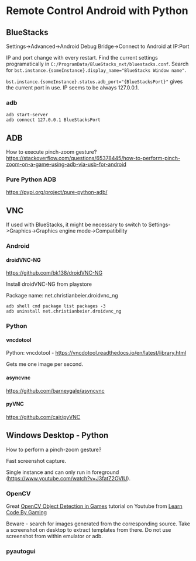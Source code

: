 # Remote Control Android with Python

## BlueStacks

Settings->Advanced->Android Debug Bridge->Connect to Android at IP:Port

IP and port change with every restart. Find the current settings programatically in `C:/ProgramData/BlueStacks_nxt/bluestacks.conf`. Search for `bst.instance.{someInstance}.display_name="BlueStacks Window name"`.

`bst.instance.{someInstance}.status.adb_port="{BlueStacksPort}"` gives the current port in use. IP seems to be always 127.0.0.1.

### adb

```
adb start-server
adb connect 127.0.0.1 BlueStacksPort
```

## ADB

How to execute pinch-zoom gesture? https://stackoverflow.com/questions/65378445/how-to-perform-pinch-zoom-on-a-game-using-adb-via-usb-for-android

### Pure Python ADB

https://pypi.org/project/pure-python-adb/


## VNC

If used with BlueStacks, it might be necessary to switch to Settings->Graphics->Graphics engine mode->Compatibility

### Android

#### droidVNC-NG

https://github.com/bk138/droidVNC-NG

Install droidVNC-NG from playstore

Package name: net.christianbeier.droidvnc_ng

```
adb shell cmd package list packages -3
adb uninstall net.christianbeier.droidvnc_ng
```
### Python

#### vncdotool
Python: vncdotool - https://vncdotool.readthedocs.io/en/latest/library.html

Gets me one image per second.

#### asyncvnc

https://github.com/barneygale/asyncvnc

#### pyVNC

https://github.com/cair/pyVNC


## Windows Desktop - Python

How to perform a pinch-zoom gesture?

Fast screenshot capture.

Single instance and can only run in foreground (https://www.youtube.com/watch?v=J3fatZ2OVIU).

### OpenCV

Great [OpenCV Object Detection in Games](https://www.youtube.com/watch?v=KecMlLUuiE4&list=PL1m2M8LQlzfKtkKq2lK5xko4X-8EZzFPI) tutorial on Youtube from [Learn Code By Gaming](https://www.youtube.com/@LearnCodeByGaming)

Beware - search for images generated from the corresponding source. Take a screenshot on desktop to extract templates from there. Do not use screenshot from within emulator or adb.


### pyautogui



